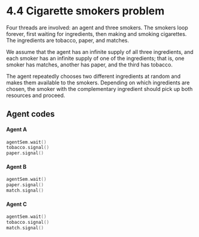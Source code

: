 # 4.4 Cigarette smokers problem

Four threads are involved: an agent and three smokers. The smokers loop
forever, first waiting for ingredients, then making and smoking cigarettes. The
ingredients are tobacco, paper, and matches.

We assume that the agent has an infinite supply of all three ingredients, and
each smoker has an infinite supply of one of the ingredients; that is, one smoker
has matches, another has paper, and the third has tobacco.

The agent repeatedly chooses two different ingredients at random and makes
them available to the smokers. Depending on which ingredients are chosen, the
smoker with the complementary ingredient should pick up both resources and
proceed.

## Agent codes

#### Agent A
```c
agentSem.wait()
tobacco.signal()
paper.signal()
```

#### Agent B
```c
agentSem.wait()
paper.signal()
match.signal()
```

#### Agent C
```c
agentSem.wait()
tobacco.signal()
match.signal()
```